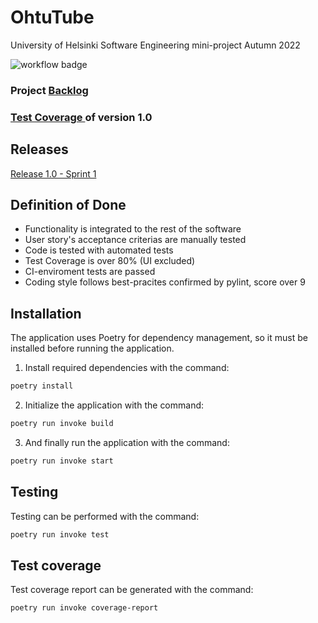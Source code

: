 # OhtuTube
University of Helsinki Software Engineering mini-project Autumn 2022

![workflow badge](https://github.com/smannist/ohtuvarasto/workflows/CI/badge.svg)

### Project [Backlog](https://docs.google.com/spreadsheets/d/10WoYOFuoc0nGcKmTAKLrLbm1TYcGsJvkDpc3olPwmWM/edit?usp=sharing)

### [Test Coverage ](https://github.com/JanneKarki/OhtuTube/blob/main/documents/coverage_28_11.png)of version 1.0

## Releases
[Release 1.0 - Sprint 1](https://github.com/JanneKarki/OhtuTube/releases/tag/Sprint1)

## Definition of Done
- Functionality is integrated to the rest of the software
- User story's acceptance criterias are manually tested
- Code is tested with automated tests
- Test Coverage is over 80% (UI excluded)
- CI-enviroment tests are passed
- Coding style follows best-pracites confirmed by pylint, score over 9

## Installation

The application uses Poetry for dependency management, so it must be installed before running the application.

1. Install required dependencies with the command:
```bash
poetry install
```
2. Initialize the application with the command:
```bash
poetry run invoke build
```
3. And finally run the application with the command:

```bash
poetry run invoke start
```

## Testing
Testing can be performed with the command:

```bash
poetry run invoke test
```

## Test coverage
Test coverage report can be generated with the command:

```bash
poetry run invoke coverage-report
```


